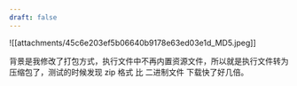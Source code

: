 ```yaml
---
draft: false
---
```



![[attachments/45c6e203ef5b06640b9178e63ed03e1d_MD5.jpeg]]

背景是我修改了打包方式，执行文件中不再内置资源文件，所以就是执行文件转为压缩包了，测试的时候发现 zip 格式 比 二进制文件 下载快了好几倍。

